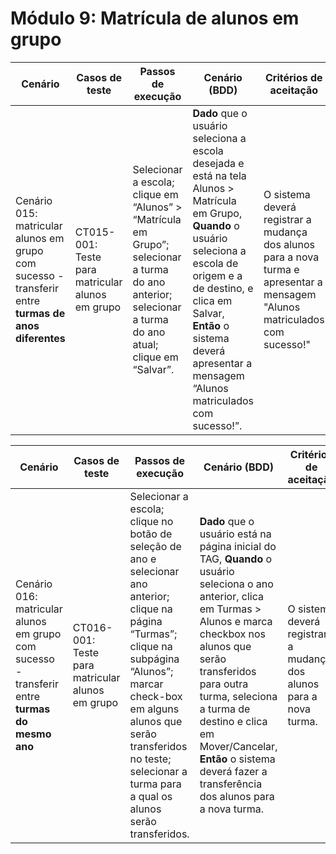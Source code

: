 # Módulo 9: Matrícula de alunos em grupo
| Cenário                                                      | Casos de teste                                   | Passos de execução                                           | Cenário (BDD)                                                | Critérios de aceitação                                       | Resultados esperados                                         |
| ------------------------------------------------------------ | ------------------------------------------------ | ------------------------------------------------------------ | ------------------------------------------------------------ | ------------------------------------------------------------ | ------------------------------------------------------------ |
| Cenário 015: matricular alunos em grupo com sucesso - transferir entre **turmas de anos diferentes** | CT015-001: Teste para matricular alunos em grupo | Selecionar a escola; clique em “Alunos” > “Matrícula em Grupo”; selecionar a turma do ano anterior; selecionar a turma do ano atual; clique em “Salvar”. | **Dado** que o usuário seleciona a escola desejada e está na tela Alunos > Matrícula em Grupo, **Quando** o usuário seleciona a escola de origem e a de destino, e clica em Salvar, **Então** o sistema deverá apresentar a mensagem “Alunos matriculados com sucesso!”. | O sistema deverá registrar a mudança dos alunos para a nova turma e apresentar a mensagem "Alunos matriculados com sucesso!" | O sistema deverá registrar os novos alunos matriculados e apresentar a mensagem “Alunos matriculados com sucesso!”. |

| Cenário                                                      | Casos de teste                                   | Passos de execução                                           | Cenário (BDD)                                                | Critérios de aceitação                                       | Resultados esperados                                         |
| ------------------------------------------------------------ | ------------------------------------------------ | ------------------------------------------------------------ | ------------------------------------------------------------ | ------------------------------------------------------------ | ------------------------------------------------------------ |
| Cenário 016: matricular alunos em grupo com sucesso - transferir entre **turmas do mesmo ano** | CT016-001: Teste para matricular alunos em grupo | Selecionar a escola; clique no botão de seleção de ano e selecionar ano anterior; clique na página “Turmas”; clique na subpágina “Alunos”; marcar check-box em alguns alunos que serão transferidos no teste; selecionar a turma para a qual os alunos serão transferidos. | **Dado** que o usuário está na página inicial do TAG, **Quando** o usuário seleciona o ano anterior, clica em Turmas > Alunos e marca checkbox nos alunos que serão transferidos para outra turma,  seleciona a turma de destino e clica em Mover/Cancelar, **Então** o sistema deverá fazer a transferência dos alunos para a nova turma. | O sistema deverá registrar a mudança dos alunos para a nova turma. | O sistema deverá realizar a transferência para a nova turma. |

